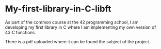 # My-first-library-in-C-libft

As part of the common course at the 42 programming school, I am developing my first library in C where I am implementing my own version of 43 C functions.

There is a pdf uploaded where it can be found the subject of the project.
